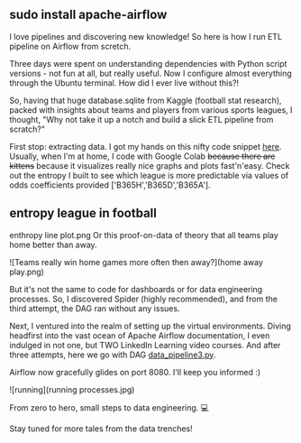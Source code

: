## sudo install apache-airflow
I love pipelines and discovering new knowledge! So here is how I run ETL pipeline on Airflow from scretch.

Three days were spent on understanding dependencies with Python script versions - not fun at all, but really useful. Now I configure almost everything through the Ubuntu terminal. How did I ever live without this?!

So, having that huge database.sqlite from Kaggle (football stat research), packed with insights about teams and players from various sports leagues, I thought, "Why not take it up a notch and build a slick ETL pipeline from scratch?"

First stop: extracting data. I got my hands on this nifty code snippet [here](https://gist.github.com/Christymacarena/399c40828e1041d0188ac103a8c19564). Usually, when I'm at home, I code with Google Colab ~~because there are kittens~~ because it visualizes really nice graphs and plots fast'n'easy. Check out the entropy I built to see which league is more predictable via values of odds coefficients provided ['B365H','B365D','B365A'].
## entropy league in football
enthropy line plot.png
Or this proof-on-data of theory that all teams play home better than away.

![Teams really win home games more often then away?](home away play.png)

But it's not the same to code for dashboards or for data engineering processes. So, I discovered Spider (highly recommended), and from the third attempt, the DAG ran without any issues.

Next, I ventured into the realm of setting up the virtual environments. Diving headfirst into the vast ocean of Apache Airflow documentation, I even indulged in not one, but TWO LinkedIn Learning video courses. And after three attempts, here we go with DAG [data_pipeline3.py](data_pipeline3.ipynb).

Airflow now gracefully glides on port 8080. I'll keep you informed :)

![running](running processes.jpg)

From zero to hero, small steps to data engineering. 💻

Stay tuned for more tales from the data trenches!
